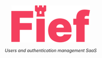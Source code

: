 <p align="center">
  <img src="https://raw.githubusercontent.com/fief-dev/.github/main/logos/logo-full-red.svg?sanitize=true" alt="Fief" width="256">
</p>

<p align="center">
    <em>Users and authentication management SaaS</em>
</p>
